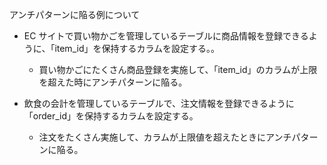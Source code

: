 アンチパターンに陥る例について

- EC サイトで買い物かごを管理しているテーブルに商品情報を登録できるように、「item_id」を保持するカラムを設定する。。

  - 買い物かごにたくさん商品登録を実施して、「item_id」のカラムが上限を超えた時にアンチパターンに陥る。

- 飲食の会計を管理しているテーブルで、注文情報を登録できるように「order_id」を保持するカラムを設定する。
  - 注文をたくさん実施して、カラムが上限値を超えたときにアンチパターンに陥る。
